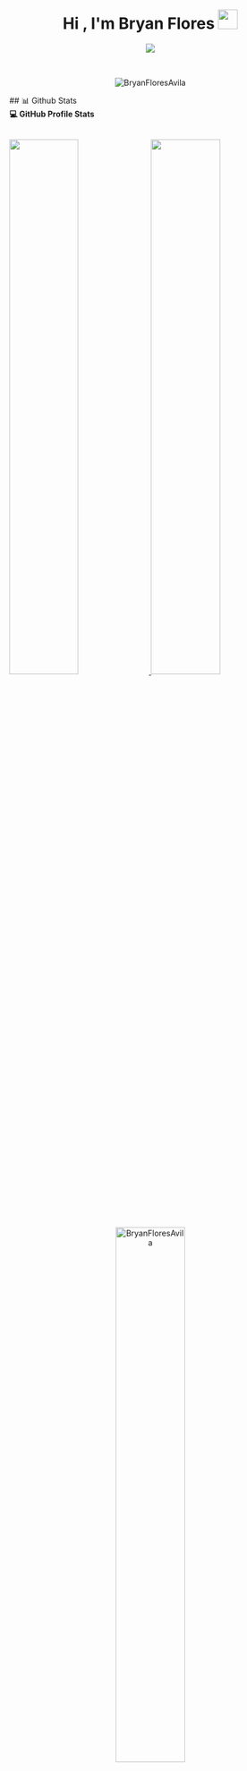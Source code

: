 <h1 align="center">Hi , I'm Bryan Flores <img src="https://media.giphy.com/media/hvRJCLFzcasrR4ia7z/giphy.gif" width="35"></h1>
<p align="center">
  <a href="https://github.com/DenverCoder1/readme-typing-svg"><img src="https://readme-typing-svg.herokuapp.com?lines=Computer+Science+Student;Always%20learning%20new%20things&center=true&width=500&height=50"></a>
</p>
<br>
<p align="center"> 
  <img src="https://komarev.com/ghpvc/?username=BryanFloresAvila&label=Profile%20views&color=0e75b6&style=plastic" alt="BryanFloresAvila" /> 
</p>
## 📊 Github Stats
<summary><b>💻 GitHub Profile Stats</b></summary>
<br/>
<p align="left">
  <a href="https://bryanfloresavila.github.io">
  <img width="49.5%" src="https://github-readme-stats.vercel.app/api?username=BryanFloresAvila&show_icons=true&theme=algolia&hide_border=true" />
  <img width="49.5%" src="https://github-readme-streak-stats.herokuapp.com/?user=BryanFloresAvila&theme=algolia&hide_border=true" />
  </a>
<p align="center"><img width="49.5%" src="https://github-readme-stats.vercel.app/api/top-langs?username=BryanFloresAvila&show_icons=true&theme=algolia&hide_border=true&locale=en&layout=compact" alt="BryanFloresAvila" /></p>
</p>
<br>
<b>Note:</b> Top languages is only a metric of the languages my public code consists of and doesn't reflect experience or skill level.
</p>
----
